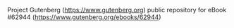 Project Gutenberg (https://www.gutenberg.org) public repository for
eBook #62944 (https://www.gutenberg.org/ebooks/62944)
